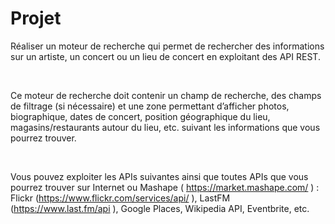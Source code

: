 # Projet

Réaliser un moteur de recherche qui permet de rechercher des informations sur un artiste, un concert ou un lieu de concert en exploitant des API REST. ​

​

Ce moteur de recherche doit contenir un champ de recherche, des champs de filtrage (si nécessaire) et une zone permettant d’afficher photos, biographique, dates de concert, position géographique du lieu, magasins/restaurants autour du lieu, etc. suivant les informations que vous pourrez trouver. ​

​

Vous pouvez exploiter les APIs suivantes ainsi que toutes APIs que vous pourrez trouver sur Internet ou Mashape ( https://market.mashape.com/ ) : Flickr (https://www.flickr.com/services/api/ ), LastFM (https://www.last.fm/api ), Google Places, Wikipedia API, Eventbrite, etc.​

